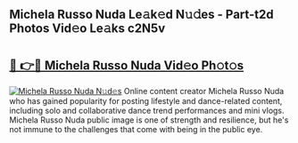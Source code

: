 ## Michela Russo Nuda Le𝚊k𝚎d N𝚞𝚍es - Part-t2d Photos Vid𝚎o Le𝚊ks c2N5v

# <h2><a href="http://fbehi5.evod.top/?m=Michela+Russo+Nuda">🔗 👉🔴 Michela Russo Nuda Vid𝚎o Ph𝚘t𝚘s</a></h2>

[![Michela Russo Nuda N𝚞d𝚎s](https://i.imgur.com/8V9OHl7.gif)](http://fbehi5.evod.top/?m=Michela+Russo+Nuda)
Online content creator Michela Russo Nuda who has gained popularity for posting lifestyle and dance-related content, including solo and collaborative dance trend performances and mini vlogs. Michela Russo Nuda public image is one of strength and resilience, but he's not immune to the challenges that come with being in the public eye. 
